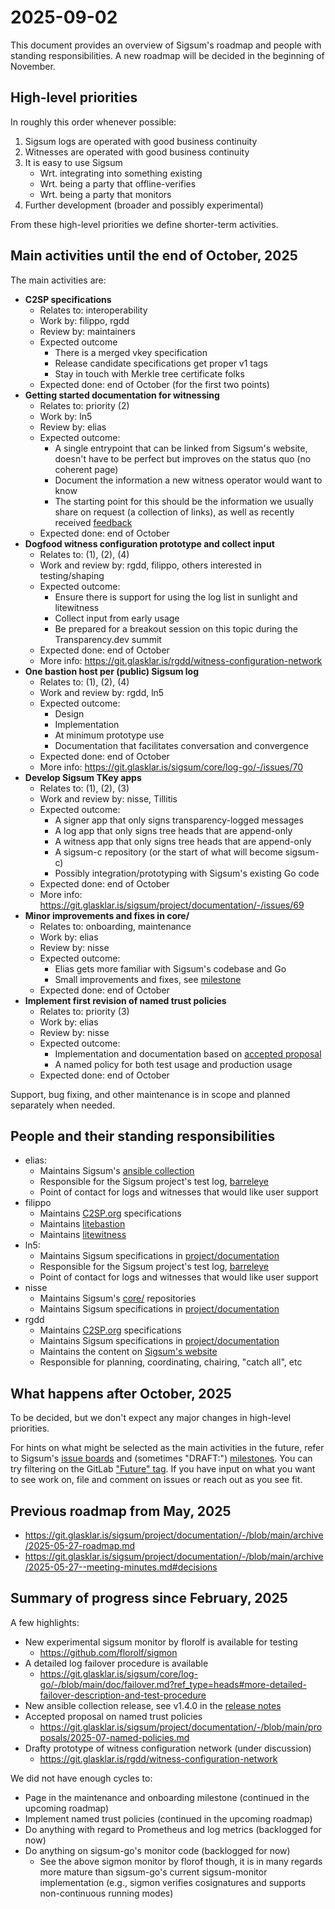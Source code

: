 # 2025-09-02

This document provides an overview of Sigsum's roadmap and people with standing
responsibilities.  A new roadmap will be decided in the beginning of November.

## High-level priorities

In roughly this order whenever possible:

  1. Sigsum logs are operated with good business continuity
  2. Witnesses are operated with good business continuity
  3. It is easy to use Sigsum
     - Wrt. integrating into something existing
     - Wrt. being a party that offline-verifies
     - Wrt. being a party that monitors
  4. Further development (broader and possibly experimental)

From these high-level priorities we define shorter-term activities.

## Main activities until the end of October, 2025

The main activities are:

  - **C2SP specifications**
    - Relates to: interoperability
    - Work by: filippo, rgdd
    - Review by: maintainers
    - Expected outcome
      - There is a merged vkey specification
      - Release candidate specifications get proper v1 tags
      - Stay in touch with Merkle tree certificate folks
    - Expected done: end of October (for the first two points)
  - **Getting started documentation for witnessing**
    - Relates to: priority (2)
    - Work by: ln5
    - Review by: elias
    - Expected outcome:
      - A single entrypoint that can be linked from Sigsum's website, doesn't
        have to be perfect but improves on the status quo (no coherent page)
      - Document the information a new witness operator would want to know
      - The starting point for this should be the information we usually share
        on request (a collection of links), as well as recently received
        [feedback](https://git.glasklar.is/sigsum/project/documentation/-/blob/main/archive/2025-07-02-witness-setup-feedback.md)
    - Expected done: end of October
  - **Dogfood witness configuration prototype and collect input**
    - Relates to: (1), (2), (4)
    - Work and review by: rgdd, filippo, others interested in testing/shaping
    - Expected outcome:
      - Ensure there is support for using the log list in sunlight and
        litewitness
      - Collect input from early usage
      - Be prepared for a breakout session on this topic during the
        Transparency.dev summit
    - Expected done: end of October
    - More info: <https://git.glasklar.is/rgdd/witness-configuration-network>
  - **One bastion host per (public) Sigsum log**
    - Relates to: (1), (2), (4)
    - Work and review by: rgdd, ln5
    - Expected outcome:
      - Design
      - Implementation
      - At minimum prototype use
      - Documentation that facilitates conversation and convergence
    - Expected done: end of October
    - More info: <https://git.glasklar.is/sigsum/core/log-go/-/issues/70>
  - **Develop Sigsum TKey apps**
    - Relates to: (1), (2), (3)
    - Work and review by: nisse, Tillitis
    - Expected outcome:
      - A signer app that only signs transparency-logged messages
      - A log app that only signs tree heads that are append-only
      - A witness app that only signs tree heads that are append-only
      - A sigsum-c repository (or the start of what will become sigsum-c)
      - Possibly integration/prototyping with Sigsum's existing Go code
    - Expected done: end of October
    - More info: https://git.glasklar.is/sigsum/project/documentation/-/issues/69
  - **Minor improvements and fixes in core/**
    - Relates to: onboarding, maintenance
    - Work by: elias
    - Review by: nisse
    - Expected outcome:
      - Elias gets more familiar with Sigsum's codebase and Go
      - Small improvements and fixes, see [milestone](https://git.glasklar.is/groups/sigsum/-/milestones/22#tab-issues)
    - Expected done: end of October
  - **Implement first revision of named trust policies**
    - Relates to: priority (3)
    - Work by: elias
    - Review by: nisse
    - Expected outcome:
      - Implementation and documentation based on [accepted
        proposal](https://git.glasklar.is/sigsum/project/documentation/-/blob/main/proposals/2025-07-named-policies.md)
      - A named policy for both test usage and production usage
    - Expected done: end of October

Support, bug fixing, and other maintenance is in scope and planned separately
when needed.

## People and their standing responsibilities

  - elias:
    - Maintains Sigsum's [ansible collection][]
    - Responsible for the Sigsum project's test log, [barreleye][]
    - Point of contact for logs and witnesses that would like user support
  - filippo
    - Maintains [C2SP.org][] specifications
    - Maintains [litebastion][]
    - Maintains [litewitness][]
  - ln5:
    - Maintains Sigsum specifications in [project/documentation][]
    - Responsible for the Sigsum project's test log, [barreleye][]
    - Point of contact for logs and witnesses that would like user support
  - nisse
    - Maintains Sigsum's [core/][] repositories
    - Maintains Sigsum specifications in [project/documentation][]
  - rgdd
    - Maintains [C2SP.org][] specifications
    - Maintains Sigsum specifications in [project/documentation][]
    - Maintains the content on [Sigsum's website][]
    - Responsible for planning, coordinating, chairing, "catch all", etc

[ansible collection]: https://git.glasklar.is/sigsum/admin/ansible
[barreleye]: https://test.sigsum.org/barreleye
[C2SP.org]: https://c2sp.org/
[litebastion]: https://github.com/FiloSottile/torchwood/blob/main/cmd/litebastion/README.md
[litewitness]: https://github.com/FiloSottile/torchwood/blob/main/cmd/litewitness/README.md
[project/documentation]: https://git.glasklar.is/sigsum/project/documentation
[core/]: https://git.glasklar.is/sigsum/core
[Sigsum's website]: https://www.sigsum.org/

## What happens after October, 2025

To be decided, but we don't expect any major changes in high-level priorities.

For hints on what might be selected as the main activities in the future, refer
to Sigsum's [issue boards][] and (sometimes "DRAFT:") [milestones][].  You can
try filtering on the GitLab ["Future" tag][].  If you have input on what you
want to see work on, file and comment on issues or reach out as you see fit.

[issue boards]: https://git.glasklar.is/groups/sigsum/-/issues
[milestones]: https://git.glasklar.is/groups/sigsum/-/milestones
["Future" tag]: https://git.glasklar.is/groups/sigsum/-/issues/?sort=created_date&state=opened&label_name%5B%5D=Future&first_page_size=20

## Previous roadmap from May, 2025

  - https://git.glasklar.is/sigsum/project/documentation/-/blob/main/archive/2025-05-27-roadmap.md
  - https://git.glasklar.is/sigsum/project/documentation/-/blob/main/archive/2025-05-27--meeting-minutes.md#decisions

## Summary of progress since February, 2025

A few highlights:

  - New experimental sigsum monitor by florolf is available for testing
    - https://github.com/florolf/sigmon
  - A detailed log failover procedure is available
    - https://git.glasklar.is/sigsum/core/log-go/-/blob/main/doc/failover.md?ref_type=heads#more-detailed-failover-description-and-test-procedure
  - New ansible collection release, see v1.4.0 in the
    [release notes](https://git.glasklar.is/sigsum/admin/ansible/-/blob/v1.4.0/NEWS?ref_type=tags#L1-23)
  - Accepted proposal on named trust policies
    - https://git.glasklar.is/sigsum/project/documentation/-/blob/main/proposals/2025-07-named-policies.md
  - Drafty prototype of witness configuration network (under discussion)
    - https://git.glasklar.is/rgdd/witness-configuration-network

We did not have enough cycles to:

  - Page in the maintenance and onboarding milestone (continued in the upcoming roadmap)
  - Implement named trust policies (continued in the upcoming roadmap)
  - Do anything with regard to Prometheus and log metrics (backlogged for now)
  - Do anything on sigsum-go's monitor code (backlogged for now)
    - See the above sigmon monitor by florof though, it is in many regards more
      mature than sigsum-go's current sigsum-monitor implementation (e.g.,
      sigmon verifies cosignatures and supports non-continuous running modes)
